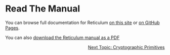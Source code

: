 # Read The Manual
You can browse full documentation for Reticulum [on this site](manual/index.html) or [on GitHub Pages](https://markqvist.github.io/Reticulum/manual/).

You can also [download the Reticulum manual as a PDF](manual/Reticulum%20Manual.pdf)

<p align="right"><a href="crypto.html">Next Topic: Cryptographic Primitives</a></p>
